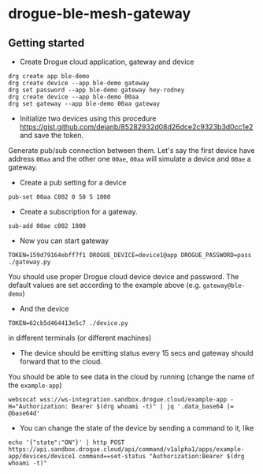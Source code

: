 # drogue-ble-mesh-gateway

## Getting started

* Create Drogue cloud application, gateway and device

```
drg create app ble-demo
drg create device --app ble-demo gateway
drg set password --app ble-demo gateway hey-rodney
drg create device --app ble-demo 00aa
drg set gateway --app ble-demo 00aa gateway
```

* Initialize two devices using this procedure https://gist.github.com/dejanb/85282932d08d26dce2c9323b3d0cc1e2 and save the token.

Generate pub/sub connection between them. Let's say the first device have address `00aa` and the other one `00ae`, `00aa` will simulate a device and `00ae` a gateway.

* Create a pub setting for a device

```
pub-set 00aa C002 0 50 5 1000
```

* Create a subscription for a gateway.

```
sub-add 00ae c002 1000
```

* Now you can start gateway

```
TOKEN=159d79164ebff7f1 DROGUE_DEVICE=device1@app DROGUE_PASSWORD=pass ./gateway.py
```
You should use proper Drogue cloud device device and password. The default values are set according to the example above (e.g. `gateway@ble-demo`)

* And the device

```
TOKEN=62cb5d464413e5c7 ./device.py
```
in different terminals (or different machines)

* The device should be emitting status every 15 secs and gateway should forward that to the cloud.

You should be able to see data in the cloud by running (change the name of the `example-app`)

```
websocat wss://ws-integration.sandbox.drogue.cloud/example-app -H="Authorization: Bearer $(drg whoami -t)" | jq '.data_base64 |= @base64d'
```

* You can change the state of the device by sending a command to it, like

```
echo '{"state":"ON"}' | http POST https://api.sandbox.drogue.cloud/api/command/v1alpha1/apps/example-app/devices/device1 command==set-status "Authorization:Bearer $(drg whoami -t)"
```
